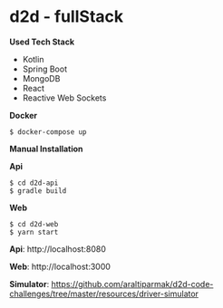 # d2d - fullStack

**Used Tech Stack**
- Kotlin
- Spring Boot 
- MongoDB
- React
- Reactive Web Sockets


**Docker**
```
$ docker-compose up  
```

**Manual Installation** 

**Api**
```
$ cd d2d-api
$ gradle build
```
**Web**
```
$ cd d2d-web
$ yarn start
```

**Api**: http://localhost:8080

**Web**: http://localhost:3000

**Simulator**: https://github.com/araltiparmak/d2d-code-challenges/tree/master/resources/driver-simulator




